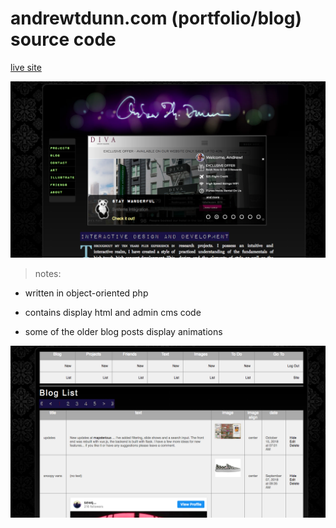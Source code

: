 # andrewtdunn.com (portfolio/blog) source code
[live site](http://www.andrewtdunn.com)

![alt text](https://github.com/andrewtdunn/website/blob/develop/port.png "website screenshot")

> notes:

- written in object-oriented php

- contains display html and admin cms code

- some of the older blog posts display animations

![alt text](https://github.com/andrewtdunn/website/blob/develop/port2.png "admin screenshot")






